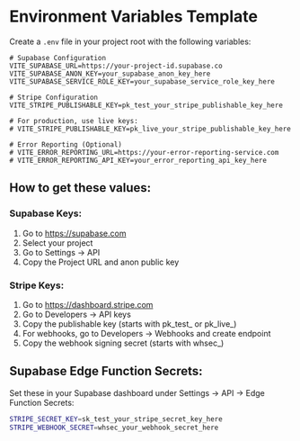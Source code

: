 # Environment Variables Template

Create a `.env` file in your project root with the following variables:

```env
# Supabase Configuration
VITE_SUPABASE_URL=https://your-project-id.supabase.co
VITE_SUPABASE_ANON_KEY=your_supabase_anon_key_here
VITE_SUPABASE_SERVICE_ROLE_KEY=your_supabase_service_role_key_here

# Stripe Configuration
VITE_STRIPE_PUBLISHABLE_KEY=pk_test_your_stripe_publishable_key_here

# For production, use live keys:
# VITE_STRIPE_PUBLISHABLE_KEY=pk_live_your_stripe_publishable_key_here

# Error Reporting (Optional)
# VITE_ERROR_REPORTING_URL=https://your-error-reporting-service.com
# VITE_ERROR_REPORTING_API_KEY=your_error_reporting_api_key_here
```

## How to get these values:

### Supabase Keys:
1. Go to https://supabase.com
2. Select your project
3. Go to Settings → API
4. Copy the Project URL and anon public key

### Stripe Keys:
1. Go to https://dashboard.stripe.com
2. Go to Developers → API keys
3. Copy the publishable key (starts with pk_test_ or pk_live_)
4. For webhooks, go to Developers → Webhooks and create endpoint
5. Copy the webhook signing secret (starts with whsec_)

## Supabase Edge Function Secrets:

Set these in your Supabase dashboard under Settings → API → Edge Function Secrets:

```bash
STRIPE_SECRET_KEY=sk_test_your_stripe_secret_key_here
STRIPE_WEBHOOK_SECRET=whsec_your_webhook_secret_here
``` 
